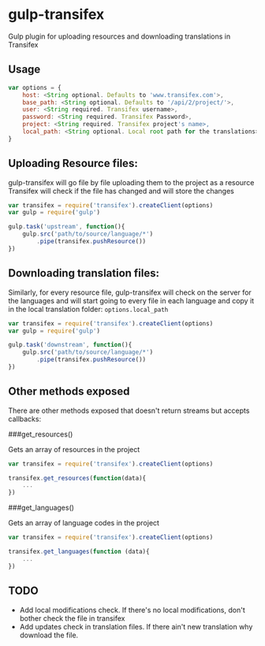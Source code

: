 gulp-transifex
==============

Gulp plugin for uploading resources and downloading translations in Transifex

Usage
------

```javascript
var options = {
    host: <String optional. Defaults to 'www.transifex.com'>,
    base_path: <String optional. Defaults to '/api/2/project/'>,
    user: <String required. Transifex username>,
    password: <String required. Transifex Password>,
    project: <String required. Transifex project's name>,
    local_path: <String optional. Local root path for the translations>
}
```

Uploading Resource files:
-------------------------
gulp-transifex will go file by file uploading them to the project as a resource
Transifex will check if the file has changed and will store the changes

```javascript
var transifex = require('transifex').createClient(options)
var gulp = require('gulp')

gulp.task('upstream', function(){
    gulp.src('path/to/source/language/*')
        .pipe(transifex.pushResource())
})
```

Downloading translation files:
------------------------------
Similarly, for every resource file, gulp-transifex will check on the server for the languages and will start going to every file in each language and copy it in the local translation folder: `options.local_path`

```javascript
var transifex = require('transifex').createClient(options)
var gulp = require('gulp')

gulp.task('downstream', function(){
    gulp.src('path/to/source/language/*')
        .pipe(transifex.pushResource())
})
```

Other methods exposed
---------------------

There are other methods exposed that doesn't return streams but accepts callbacks:

###get_resources()

Gets an array of resources in the project

```javascript
var transifex = require('transifex').createClient(options)

transifex.get_resources(function(data){
    ...
})
```

###get_languages()

Gets an array of language codes in the project

```javascript
var transifex = require('transifex').createClient(options)

transifex.get_languages(function (data){
    ...
})
```

TODO
----

* Add local modifications check. If there's no local modifications, don't bother check the file in transifex
* Add updates check in translation files. If there ain't new translation why download the file.